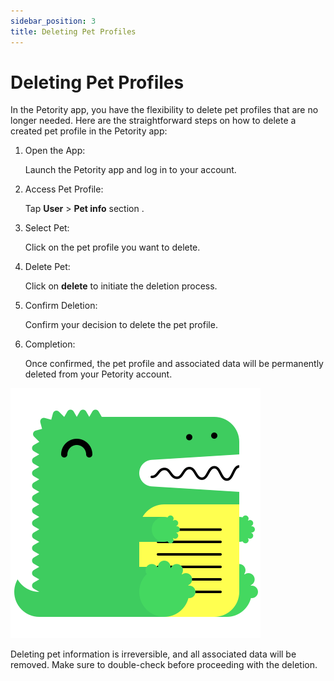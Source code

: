 ```yaml
---
sidebar_position: 3
title: Deleting Pet Profiles
---
```


# Deleting Pet Profiles
In the Petority app, you have the flexibility to delete pet profiles that are no longer needed. 
Here are the straightforward steps on how to delete a created pet profile in the Petority app:

1. Open the App:

    Launch the Petority app and log in to your account.
2. Access Pet Profile: 

   Tap **User** > **Pet info** section .
3. Select Pet: 

     Click on the pet profile you want to delete.
4. Delete Pet:

    Click on **delete** to initiate the deletion process.
5. Confirm Deletion:

    Confirm your decision to delete the pet profile.
6. Completion:

    Once confirmed, the pet profile and associated data will be permanently deleted from your Petority account.

![delete](/img/logo.svg)

Deleting pet information is irreversible, and all associated data will be removed. Make sure to double-check before proceeding with the deletion.